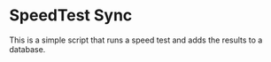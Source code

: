 # SpeedTest Sync

This is a simple script that runs a speed test and adds the results to a database.
